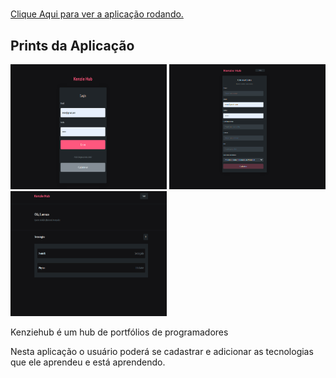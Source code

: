 # <a href="https://react-entrega-s2-kenzie-hub-lorenzomarques.vercel.app/" target="_blank" rel="noopener noreferrer" font-size="14px" >
<p>
Clique Aqui para ver a aplicação rodando.

</p>
</a>


<h2>Prints da Aplicação</h2>
<div display="flex">
<img src="/ImagesReadMe/3.png" width=250 height=200/>
<img src="/ImagesReadMe/2.png" width=250 height=200/>
<img src="/ImagesReadMe/1.png" width=250 height=200/>
</div>
<p>
Kenziehub é um hub de portfólios de programadores

Nesta aplicação o usuário poderá se cadastrar e adicionar as tecnologias que ele aprendeu e está aprendendo.

</p>

